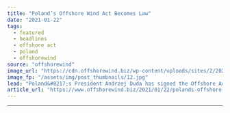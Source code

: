 ```yaml
---
title: "Poland’s Offshore Wind Act Becomes Law"
date: "2021-01-22"
tags: 
  - featured
  - headlines
  - offshore act
  - poland
  - offshorewind
source: "offshorewind"
image_url: "https://cdn.offshorewind.biz/wp-content/uploads/sites/2/2021/01/22145007/Polands-Offshore-Wind-Act-Becomes-Law-e1611323783126.jpg"
image_fp: "/assets/img/post_thumbnails/12.jpg"
lead: "Poland&#8217;s President Andrzej Duda has signed the Offshore Act into law. The Offshore Act"
article_url: "https://www.offshorewind.biz/2021/01/22/polands-offshore-wind-act-becomes-law/"
---
```


---
